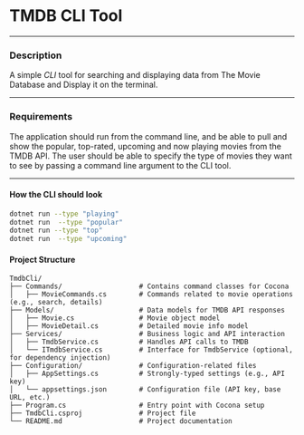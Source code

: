 # TMDB CLI Tool 


--- 
### Description

A simple *CLI* tool for searching and displaying data from The Movie 
Database and Display it on the terminal. 

--- 

### Requirements

The application should run from the command line,
and be able to pull and show the popular, top-rated, 
upcoming and now playing movies from the TMDB API. 
The user should be able to specify the type of movies they want to see by passing a command line argument to the CLI tool.

--- 

#### How the CLI should look

```bash
dotnet run --type "playing"
dotnet run  --type "popular"
dotnet run --type "top"
dotnet run  --type "upcoming"
```

#### Project Structure
```
TmdbCli/
├── Commands/                   # Contains command classes for Cocona
│   ├── MovieCommands.cs        # Commands related to movie operations (e.g., search, details)
├── Models/                     # Data models for TMDB API responses
│   ├── Movie.cs                # Movie object model
│   ├── MovieDetail.cs          # Detailed movie info model
├── Services/                   # Business logic and API interaction
│   ├── TmdbService.cs          # Handles API calls to TMDB
│   └── ITmdbService.cs         # Interface for TmdbService (optional, for dependency injection)
├── Configuration/              # Configuration-related files
│   ├── AppSettings.cs          # Strongly-typed settings (e.g., API key)
│   └── appsettings.json        # Configuration file (API key, base URL, etc.)
├── Program.cs                  # Entry point with Cocona setup
├── TmdbCli.csproj              # Project file
└── README.md                   # Project documentation
```



